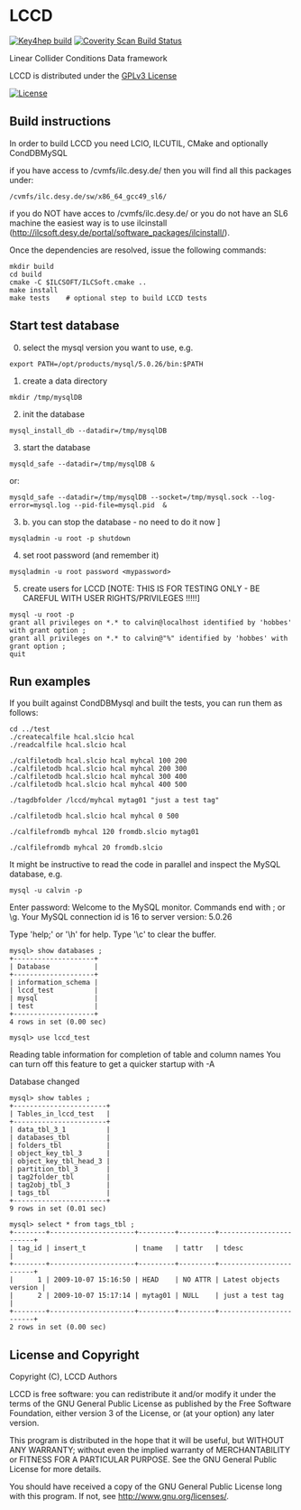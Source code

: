 # LCCD
[![Key4hep build](https://github.com/iLCSoft/LCCD/actions/workflows/key4hep.yml/badge.svg)](https://github.com/iLCSoft/LCCD/actions/workflows/key4hep.yml)
[![Coverity Scan Build Status](https://scan.coverity.com/projects/12357/badge.svg)](https://scan.coverity.com/projects/ilcsoft-lccd)

Linear Collider Conditions Data framework

LCCD is distributed under the [GPLv3 License](http://www.gnu.org/licenses/gpl-3.0.en.html)

[![License](https://www.gnu.org/graphics/gplv3-127x51.png)](https://www.gnu.org/licenses/gpl-3.0.en.html)


## Build instructions
In order to build LCCD you need LCIO, ILCUTIL, CMake and optionally CondDBMySQL

if you have access to /cvmfs/ilc.desy.de/ then you will find all this packages under:
```
/cvmfs/ilc.desy.de/sw/x86_64_gcc49_sl6/
```

if you do NOT have acces to /cvmfs/ilc.desy.de/ or you do not have an SL6 machine the easiest way is to use ilcinstall (http://ilcsoft.desy.de/portal/software_packages/ilcinstall/).

Once the dependencies are resolved, issue the following commands:
```
mkdir build
cd build
cmake -C $ILCSOFT/ILCSoft.cmake ..
make install
make tests    # optional step to build LCCD tests
```

## Start test database

0. select the mysql version you want to use, e.g.
```
export PATH=/opt/products/mysql/5.0.26/bin:$PATH
```

1. create a data directory
```
mkdir /tmp/mysqlDB
```
2. init the database
```
mysql_install_db --datadir=/tmp/mysqlDB
```
3. start the database
```
mysqld_safe --datadir=/tmp/mysqlDB &
```
or:
```
mysqld_safe --datadir=/tmp/mysqlDB --socket=/tmp/mysql.sock --log-error=mysql.log --pid-file=mysql.pid  &
```
3. b. you can stop the database  - no need to do it now ]
```
mysqladmin -u root -p shutdown  
```
4. set root password (and remember it)
```
mysqladmin -u root password <mypassword>
```
5. create users for LCCD [NOTE: THIS IS FOR TESTING ONLY - BE CAREFUL WITH USER RIGHTS/PRIVILEGES !!!!!]
```
mysql -u root -p 
grant all privileges on *.* to calvin@localhost identified by 'hobbes' with grant option ;
grant all privileges on *.* to calvin@"%" identified by 'hobbes' with grant option ; 
quit
```

## Run examples
If you built against CondDBMysql and built the tests, you can run them as follows:
```
cd ../test
./createcalfile hcal.slcio hcal
./readcalfile hcal.slcio hcal

./calfiletodb hcal.slcio hcal myhcal 100 200
./calfiletodb hcal.slcio hcal myhcal 200 300
./calfiletodb hcal.slcio hcal myhcal 300 400
./calfiletodb hcal.slcio hcal myhcal 400 500

./tagdbfolder /lccd/myhcal mytag01 "just a test tag"

./calfiletodb hcal.slcio hcal myhcal 0 500

./calfilefromdb myhcal 120 fromdb.slcio mytag01

./calfilefromdb myhcal 20 fromdb.slcio 
```


It might be instructive to read the code in parallel and inspect the MySQL database, e.g. 
```
mysql -u calvin -p
```
Enter password:
Welcome to the MySQL monitor.  Commands end with ; or \g.
Your MySQL connection id is 16 to server version: 5.0.26

Type 'help;' or '\h' for help. Type '\c' to clear the buffer.

```
mysql> show databases ;
+--------------------+
| Database           |
+--------------------+
| information_schema |
| lccd_test          |
| mysql              |
| test               |
+--------------------+
4 rows in set (0.00 sec)
```
```
mysql> use lccd_test
```
Reading table information for completion of table and column names
You can turn off this feature to get a quicker startup with -A

Database changed

```
mysql> show tables ;
+-----------------------+
| Tables_in_lccd_test   |
+-----------------------+
| data_tbl_3_1          |
| databases_tbl         |
| folders_tbl           |
| object_key_tbl_3      |
| object_key_tbl_head_3 |
| partition_tbl_3       |
| tag2folder_tbl        |
| tag2obj_tbl_3         |
| tags_tbl              |
+-----------------------+
9 rows in set (0.01 sec)
```
```
mysql> select * from tags_tbl ;
+--------+---------------------+---------+---------+------------------------+
| tag_id | insert_t            | tname   | tattr   | tdesc                  |
+--------+---------------------+---------+---------+------------------------+
|      1 | 2009-10-07 15:16:50 | HEAD    | NO ATTR | Latest objects version |
|      2 | 2009-10-07 15:17:14 | mytag01 | NULL    | just a test tag        |
+--------+---------------------+---------+---------+------------------------+
2 rows in set (0.00 sec)
```



## License and Copyright
Copyright (C), LCCD Authors

LCCD is free software: you can redistribute it and/or modify it under the terms of the GNU General Public License as published by the Free Software Foundation, either version 3 of the License, or (at your option) any later version.

This program is distributed in the hope that it will be useful, but WITHOUT ANY WARRANTY; without even the implied warranty of MERCHANTABILITY or FITNESS FOR A PARTICULAR PURPOSE.  See the GNU General Public License for more details.

You should have received a copy of the GNU General Public License long with this program.  If not, see <http://www.gnu.org/licenses/>.
